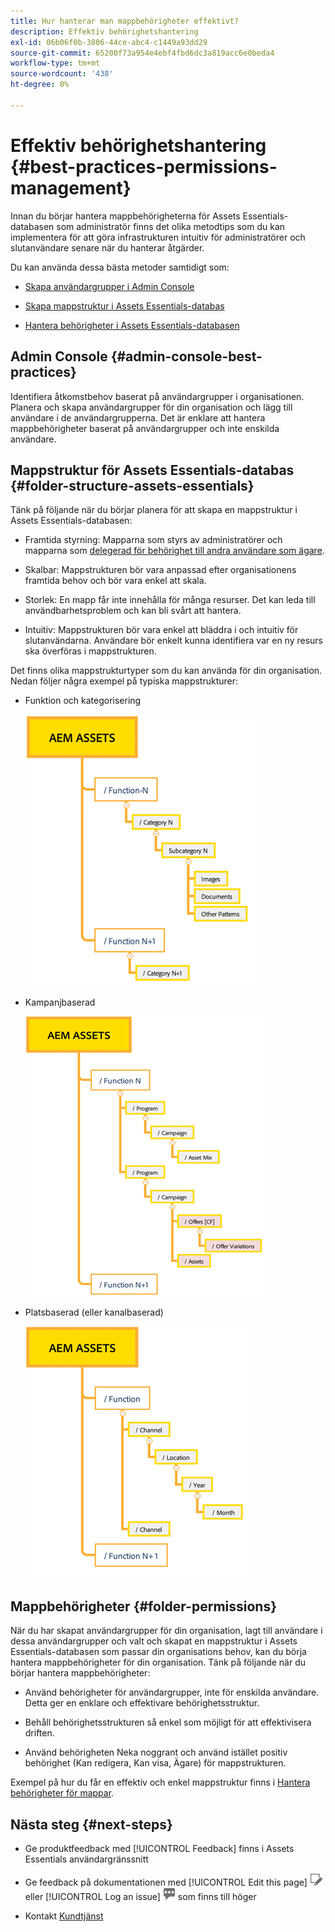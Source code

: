 ```yaml
---
title: Hur hanterar man mappbehörigheter effektivt?
description: Effektiv behörighetshantering
exl-id: 06b06f0b-3806-44ce-abc4-c1449a93dd29
source-git-commit: 65200f73a954e4ebf4fbd6dc3a819acc6e0beda4
workflow-type: tm+mt
source-wordcount: '438'
ht-degree: 0%

---
```


# Effektiv behörighetshantering {#best-practices-permissions-management}

Innan du börjar hantera mappbehörigheterna för Assets Essentials-databasen som administratör finns det olika metodtips som du kan implementera för att göra infrastrukturen intuitiv för administratörer och slutanvändare senare när du hanterar åtgärder.

Du kan använda dessa bästa metoder samtidigt som:

* [Skapa användargrupper i Admin Console](#admin-console-best-practices)

* [Skapa mappstruktur i Assets Essentials-databas](#folder-structure-assets-essentials)

* [Hantera behörigheter i Assets Essentials-databasen](#folder-permissions)

## Admin Console {#admin-console-best-practices}

Identifiera åtkomstbehov baserat på användargrupper i organisationen. Planera och skapa användargrupper för din organisation och lägg till användare i de användargrupperna. Det är enklare att hantera mappbehörigheter baserat på användargrupper och inte enskilda användare.

## Mappstruktur för Assets Essentials-databas {#folder-structure-assets-essentials}

Tänk på följande när du börjar planera för att skapa en mappstruktur i Assets Essentials-databasen:

* Framtida styrning: Mapparna som styrs av administratörer och mapparna som [delegerad för behörighet till andra användare som ägare](manage-permissions.md##manage-permissions-folders).

* Skalbar: Mappstrukturen bör vara anpassad efter organisationens framtida behov och bör vara enkel att skala.

* Storlek: En mapp får inte innehålla för många resurser. Det kan leda till användbarhetsproblem och kan bli svårt att hantera.

* Intuitiv: Mappstrukturen bör vara enkel att bläddra i och intuitiv för slutanvändarna. Användare bör enkelt kunna identifiera var en ny resurs ska överföras i mappstrukturen.

Det finns olika mappstrukturtyper som du kan använda för din organisation. Nedan följer några exempel på typiska mappstrukturer:

* Funktion och kategorisering

  ![Funktion och kategorisering](assets/function-categorization.png)

* Kampanjbaserad

  ![Kampanjbaserad](assets/campaign-based.png)

* Platsbaserad (eller kanalbaserad)

  ![Platsbaserad](assets/offer-location.png)


## Mappbehörigheter {#folder-permissions}

När du har skapat användargrupper för din organisation, lagt till användare i dessa användargrupper och valt och skapat en mappstruktur i Assets Essentials-databasen som passar din organisations behov, kan du börja hantera mappbehörigheter för din organisation. Tänk på följande när du börjar hantera mappbehörigheter:

* Använd behörigheter för användargrupper, inte för enskilda användare. Detta ger en enklare och effektivare behörighetsstruktur.

* Behåll behörighetsstrukturen så enkel som möjligt för att effektivisera driften.

* Använd behörigheten Neka noggrant och använd istället positiv behörighet (Kan redigera, Kan visa, Ägare) för mappstrukturen.

Exempel på hur du får en effektiv och enkel mappstruktur finns i [Hantera behörigheter för mappar](manage-permissions.md##manage-permissions-folders).

## Nästa steg {#next-steps}

* Ge produktfeedback med [!UICONTROL Feedback] finns i Assets Essentials användargränssnitt

* Ge feedback på dokumentationen med [!UICONTROL Edit this page] ![redigera sidan](assets/do-not-localize/edit-page.png) eller [!UICONTROL Log an issue] ![skapa ett GitHub-problem](assets/do-not-localize/github-issue.png) som finns till höger

* Kontakt [Kundtjänst](https://experienceleague.adobe.com/?support-solution=General#support)

